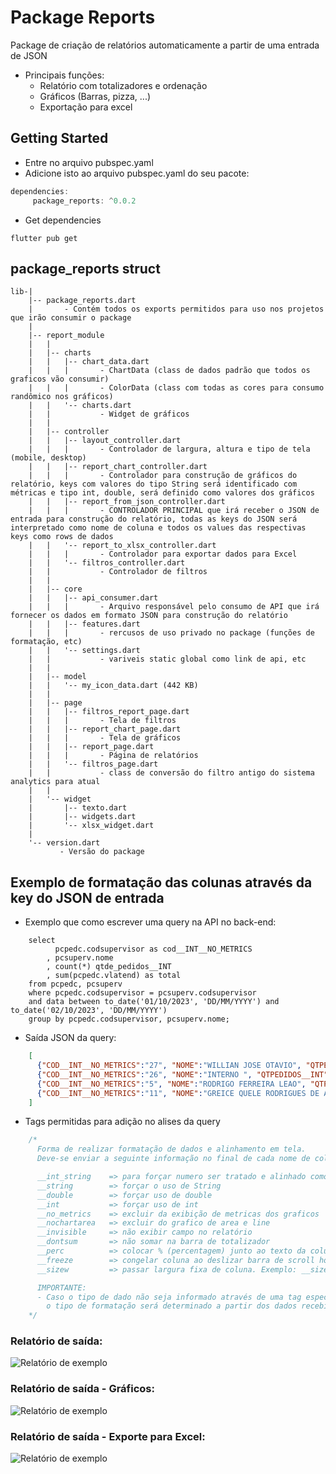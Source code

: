 # Package Reports
Package de criação de relatórios automaticamente a partir de uma entrada de JSON
- Principais funções:
  - Relatório com totalizadores e ordenação
  - Gráficos (Barras, pizza, ...)
  - Exportação para excel

## Getting Started

- Entre no arquivo pubspec.yaml
- Adicione isto ao arquivo pubspec.yaml do seu pacote:
``` Dart
dependencies:
     package_reports: ^0.0.2
```
- Get dependencies

``` shell
flutter pub get
``` 

## package_reports struct
``` shell
lib-|
    |-- package_reports.dart 
    |       - Contém todos os exports permitidos para uso nos projetos que irão consumir o package
    |
    |-- report_module
    |   |
    |   |-- charts
    |   |   |-- chart_data.dart
    |   |   |       - ChartData (class de dados padrão que todos os graficos vão consumir)
    |   |   |       - ColorData (class com todas as cores para consumo randômico nos gráficos)
    |   |   '-- charts.dart
    |   |           - Widget de gráficos
    |   |
    |   |-- controller
    |   |   |-- layout_controller.dart
    |   |   |       - Controlador de largura, altura e tipo de tela (mobile, desktop)
    |   |   |-- report_chart_controller.dart
    |   |   |       - Controlador para construção de gráficos do relatório, keys com valores do tipo String será identificado com métricas e tipo int, double, será definido como valores dos gráficos
    |   |   |-- report_from_json_controller.dart
    |   |   |       - CONTROLADOR PRINCIPAL que irá receber o JSON de entrada para construção do relatório, todas as keys do JSON será interpretado como nome de coluna e todos os values das respectivas keys como rows de dados 
    |   |   '-- report_to_xlsx_controller.dart
    |   |   |       - Controlador para exportar dados para Excel
    |   |   '-- filtros_controller.dart
    |   |           - Controlador de filtros
    |   |
    |   |-- core
    |   |   |-- api_consumer.dart
    |   |   |       - Arquivo responsável pelo consumo de API que irá fornecer os dados em formato JSON para construção do relatório
    |   |   |-- features.dart
    |   |   |       - rercusos de uso privado no package (funções de formatação, etc)
    |   |   '-- settings.dart
    |   |           - variveis static global como link de api, etc
    |   |
    |   |-- model
    |   |   '-- my_icon_data.dart (442 KB)
    |   |
    |   |-- page
    |   |   |-- filtros_report_page.dart
    |   |   |       - Tela de filtros
    |   |   |-- report_chart_page.dart
    |   |   |       - Tela de gráficos
    |   |   |-- report_page.dart
    |   |   |       - Página de relatórios 
    |   |   '-- filtros_page.dart
    |   |           - class de conversão do filtro antigo do sistema analytics para atual
    |   |
    |   '-- widget
    |       |-- texto.dart
    |       |-- widgets.dart
    |       '-- xlsx_widget.dart
    |
    '-- version.dart
           - Versão do package
```



## Exemplo de formatação das colunas através da key do JSON de entrada

- Exemplo que como escrever uma query na API no back-end:
```roomsql
    select 
          pcpedc.codsupervisor as cod__INT__NO_METRICS
        , pcsuperv.nome
        , count(*) qtde_pedidos__INT
        , sum(pcpedc.vlatend) as total
    from pcpedc, pcsuperv
    where pcpedc.codsupervisor = pcsuperv.codsupervisor
    and data between to_date('01/10/2023', 'DD/MM/YYYY') and to_date('02/10/2023', 'DD/MM/YYYY')
    group by pcpedc.codsupervisor, pcsuperv.nome;
```

- Saída JSON da query:
```json
    [
      {"COD__INT__NO_METRICS":"27", "NOME":"WILLIAN JOSE OTAVIO", "QTPEDIDOS__INT":"7", "TOTAL":"3449.78"},
      {"COD__INT__NO_METRICS":"26", "NOME":"INTERNO ", "QTPEDIDOS__INT":"4", "TOTAL":"2304.12"},
      {"COD__INT__NO_METRICS":"5", "NOME":"RODRIGO FERREIRA LEAO", "QTPEDIDOS__INT":"8", "TOTAL":"8028.3"},
      {"COD__INT__NO_METRICS":"11", "NOME":"GREICE QUELE RODRIGUES DE ARAUJO", "QTPEDIDOS__INT":"14", "TOTAL":"13282.55"}
    ]
```

- Tags permitidas para adição no alises da query
```dart
    /*
      Forma de realizar formatação de dados e alinhamento em tela.
      Deve-se enviar a seguinte informação no final de cada nome de coluna na query, sendo maíusculo ou minúsculo:

      __int_string    => para forçar numero ser tratado e alinhado como string
      __string        => forçar o uso de String
      __double        => forçar uso de double
      __int           => forçar uso de int
      __no_metrics    => excluir da exibição de metricas dos graficos
      __nochartarea   => excluir do grafico de area e line
      __invisible     => não exibir campo no relatório
      __dontsum       => não somar na barra de totalizador
      __perc          => colocar % (percentagem) junto ao texto da coluna
      __freeze        => congelar coluna ao deslizar barra de scroll horizontal
      __sizew         => passar largura fixa de coluna. Exemplo: __sizew30

      IMPORTANTE:
      - Caso o tipo de dado não seja informado através de uma tag especificada acima,
        o tipo de formatação será determinado a partir dos dados recebidos.
    */
```

### Relatório de saída:
![Relatório de exemplo](lib/exemplo/img/exemplo.png)

### Relatório de saída - Gráficos:
![Relatório de exemplo](lib/exemplo/img/exemplo_grafico.png)

### Relatório de saída - Exporte para Excel:
![Relatório de exemplo](lib/exemplo/img/exemplo_xlsx.png)
